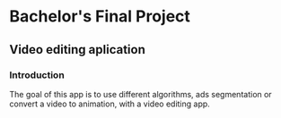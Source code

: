 # Bachelor's Final Project
## Video editing aplication
### Introduction
The goal of this app is to use different algorithms, ads segmentation or convert a video to animation, with a video editing app.
